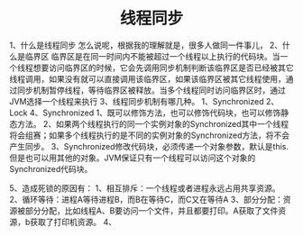 <h1 align='center'>线程同步</h1>
1、什么是线程同步
    怎么说呢，根据我的理解就是，很多人做同一件事儿，
2、什么是临界区
   临界区是在同一时间内不能被超过一个线程以上执行的代码块。当一个线程想要访问临界区的时候，它会先调用同步机制判断该临界区是否已经被其它线程调用，如果没有就可以直接调用该临界区，如果该临界区被其它线程使用，通过同步机制暂停线程，等待临界区被释放。当多个线程同时访问临界区时，通过JVM选择一个线程来执行
3、线程同步机制有哪几种。
   1、Synchronized
   2、Lock
4、Synchronized
   1、既可以修饰方法，也可以修饰代码块，也可以修饰静态方法。
   2、如果两个线程执行的同一个实例对象的Synchronized其中一个线程将会组赛；如果多个线程执行的是不同的实例对象的Synchronized方法，将不会产生同步。
   3、Synchronized修改代码块，必须传递一个对象参数，默认是this.但是也可以用其他的对象。JVM保证只有一个线程可以访问这个对象的Synchronized代码块。

5、造成死锁的原因有：
   1、相互排斥：一个线程或者进程永远占用共享资源。
   2、循环等待：进程A等待进程B，而B在等待C，而C又在等待A
   3、部分分配：资源被部分分配，比如线程A、B要访问一个文件，并且都要打印。A获取了文件资源，b获取了打印机资源。
   4、